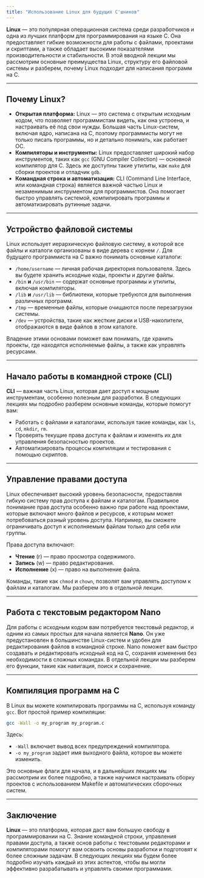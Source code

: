 ```yaml
---
title: "Использование Linux для будущих C'шников"
---
```


**Linux** — это популярная операционная система среди разработчиков и одна из лучших платформ для программирования на языке C. Она предоставляет гибкие возможности для работы с файлами, проектами и скриптами, а также обладает высокими показателями производительности и стабильности. В этой вводной лекции мы рассмотрим основные преимущества Linux, структуру его файловой системы и разберем, почему Linux подходит для написания программ на C.

***

## Почему Linux?

* **Открытая платформа:** Linux — это система с открытым исходным кодом, что позволяет программистам видеть, как она устроена, и настраивать её под свои нужды. Большая часть Linux-систем, включая ядро, написана на C, поэтому программисты могут не только писать программы, но и детально понимать, как работает ОС.
* **Компиляторы и инструменты:** Linux предоставляет широкий набор инструментов, таких как `gcc` (GNU Compiler Collection) — основной компилятор для C. Здесь же доступны такие утилиты, как `make` для сборки проектов и отладчик `gdb`.
* **Командная строка и автоматизация:** CLI (Command Line Interface, или командная строка) является важной частью Linux и незаменимым инструментом для программистов. Она помогает быстро управлять системой, компилировать программы и автоматизировать рутинные задачи.

***

## Устройство файловой системы

Linux использует иерархическую файловую систему, в которой все файлы и каталоги организованы в виде дерева с корнем `/`. Для будущего программиста на C важно понимать основные каталоги:

* `/home/username` — личная рабочая директория пользователя. Здесь вы будете хранить исходные коды, проекты и другие файлы.
* `/bin` **и** `/usr/bin` — содержат основные программы и утилиты, включая компиляторы.
* `/lib` **и** `/usr/lib` — библиотеки, которые требуются для выполнения различных программ.
* `/tmp` — временные файлы, которые очищаются после перезагрузки системы.
* `/dev` — устройства, такие как жесткие диски и USB-накопители, отображаются в виде файлов в этом каталоге.

Владение этими основами поможет вам понимать, где хранить проекты, где находятся исполняемые файлы, а также как управлять ресурсами.

***

## Начало работы в командной строке (CLI)

**CLI** — важная часть Linux, которая дает доступ к мощным инструментам, особенно полезным для разработки. В следующих лекциях мы подробно разберем основные команды, которые помогут вам:

* Работать с файлами и каталогами, используя такие команды, как `ls`, `cd`, `mkdir`, `rm`.
* Проверять текущие права доступа к файлам и изменять их для управления безопасностью проектов.
* Автоматизировать процессы компиляции и тестирования с помощью скриптов.

***

## Управление правами доступа

Linux обеспечивает высокий уровень безопасности, предоставляя гибкую систему прав доступа к файлам и каталогам. Правильное понимание прав доступа особенно важно при работе над проектами, которые включают много файлов и ресурсов, к которым может потребоваться разный уровень доступа. Например, вы сможете ограничивать доступ к исполняемым файлам только для себя или группы.

Права доступа включают:

* **Чтение** (r) — право просмотра содержимого.
* **Запись** (w) — право редактирования.
* **Исполнение** (x) — право на выполнение файла.

Команды, такие как `chmod` и `chown`, позволят вам управлять доступом к файлам и каталогам. Мы разберем это в отдельной лекции.

***

## Работа с текстовым редактором Nano

Для работы с исходным кодом вам потребуется текстовый редактор, и одним из самых простых для начала является **Nano**. Он уже предустановлен в большинстве Linux-систем и удобен для редактирования файлов в командной строке. Nano поможет вам быстро создавать и редактировать исходный код на C, сохраняя изменения без необходимости в сложных командах. В отдельной лекции мы разберем его функции, такие как навигация, поиск и сохранение.

***

## Компиляция программ на C

В Linux вы можете компилировать программы на C, используя команду `gcc`. Вот простой пример компиляции:

```bash
gcc -Wall -o my_program my_program.c
```

Здесь:

* `-Wall` включает вывод всех предупреждений компилятора.
* `-o my_program` задает имя выходного файла, которое вы можете изменить.

Это основные флаги для начала, и в дальнейших лекциях мы рассмотрим их более подробно, а также научимся настраивать сборку проектов с использованием Makefile и автоматических сборочных систем.

***

## Заключение

**Linux** — это платформа, которая даст вам большую свободу в программировании на C. Знание командной строки, управления правами доступа, а также основ работы с текстовыми редакторами и компиляторами помогут вам освоить основы разработки и подготовят к более сложным задачам. В следующих лекциях мы будем более подробно изучать каждый из этих аспектов, чтобы вы могли эффективно разрабатывать и управлять своими программами.
